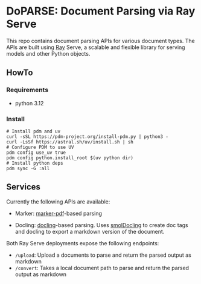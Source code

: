 # DoPARSE: **Do**cument **Pa**rsing via **R**ay **Se**rve

This repo contains document parsing APIs for various document types.
The APIs are built using [Ray](https://docs.ray.io/en/master/index.html) Serve, a scalable and flexible library for serving models and other Python objects.

## HowTo

### Requirements

 - python 3.12

### Install

```shell
# Install pdm and uv
curl -sSL https://pdm-project.org/install-pdm.py | python3 -
curl -LsSf https://astral.sh/uv/install.sh | sh
# Configure PDM to use UV
pdm config use_uv true
pdm config python.install_root $(uv python dir)
# Install python deps
pdm sync -G :all
```

## Services

Currently the following APIs are available:

- Marker: [marker-pdf](https://github.com/VikParuchuri/marker)-based parsing

- Docling: [docling](https://docling-project.github.io/docling/#features)-based parsing. Uses [smolDocling](https://huggingface.co/ds4sd/SmolDocling-256M-preview) to create doc tags and docling to export a markdown version of the document.

Both Ray Serve deployments expose the following endpoints:

- `/upload`: Upload a documents to parse and return the parsed output as markdown
- `/convert`: Takes a local document path to parse and return the parsed output as markdown
